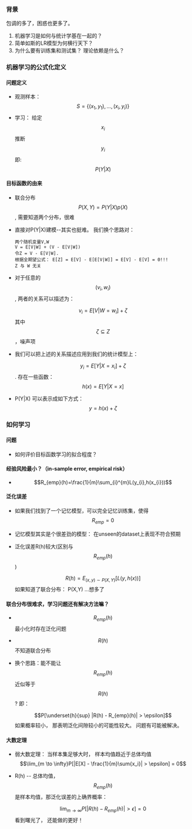 ### 背景
包调的多了，困惑也更多了。
1. 机器学习是如何与统计学基在一起的？
2. 简单如斯的LR模型为何横行天下？
3. 为什么要有训练集和测试集？ 理论依赖是什么？

### 机器学习的公式化定义
#### 问题定义
- 观测样本：$$ S = \{(x_1,y_1),...,(x_i, y_i)\} $$ 
- 学习： 给定$$x_i$$ 推断 $$y_i$$    即: $$P(Y|X)$$

#### 目标函数的由来
- 联合分布 $$P(X,Y) = P(Y|X)p(X)$$, 需要知道两个分布，很难
- 直接对P(Y|X)建模--其实也挺难。 我们换个思路对：  

      两个随机变量V,W
      V = E[V|W] + (V - E[V|W])
      令Z = V - E[V|W]. 
      根据全期望公式： E[Z] = E[V] - E[E[V|W]] = E[V] - E[V] = 0!!!
      Z 与 W 无关
- 对于任意的$$(v_i, w_i)$$, 两者的关系可以描述为： 
   
  $$v_i = E[V|W=w_i] + \zeta $$ 
  其中 $$\zeta \subseteq Z$$ ，噪声项
- 我们可以把上述的关系描述应用到我们的统计模型上： 

  $$y_i = E[Y|X=x_i] + \zeta $$ . 存在一些函数： $$h(x) = E[Y|X=x] $$
 
- P(Y|X) 可以表示成如下方式：    
  $$y = h(x) + \zeta$$
  
### 如何学习
#### 问题
- 如何评价目标函数学习的拟合程度？  

#### 经验风险最小？（in-sample error, empirical risk）
- $$R_{emp}(h)=\frac{1}{m}\sum_{i}^{m}L(y_{i},h(x_{i}))$$

#### 泛化误差
- 如果我们找到了一个记忆模型，可以完全记忆训练集，使得 $$R_{emp} = 0$$
- 记忆模型其实是个很差劲的模型： 在unseen的dataset上表现不符合预期
- 泛化误差R(h)较大(区别与$$R_{emp}(h)$$)
     
  $$R(h)=E_{(x,y) \sim P(X,Y)}[L(y,h(x))]$$
  如果知道了联合分布： P(X,Y)  ...想多了
  
#### 联合分布很难求，学习问题还有解决方法嘛？
- $$R_{emp}(h)$$最小化时存在泛化问题
- $$R(h)$$不知道联合分布
- 换个思路：能不能让$$R_{emp}(h)$$ 近似等于 $$R(h)$$? 即： 

  $$P[\underset{h}{sup} |R(h) - R_{emp}(h)| > \epsilon]$$
  如果概率较小， 那表明泛化间隙较小的可能性较大。 问题有可能被解决。

#### 大数定理
- 弱大数定理： 当样本集足够大时， 样本均值趋近于总体均值
$$\lim_{m \to \infty}P[|E[X] - \frac{1}{m}\sum{x_i}| > \epsilon] = 0$$
- R(h) -- 总体均值， $$R_{emp}(h)$$ 是样本均值，那泛化误差的上确界概率：  

  $$\lim_{m \to \infty}P[|R(h) - R_{emp}(h)| > \epsilon] = 0$$
 看到曙光了， 还能做的更好！










